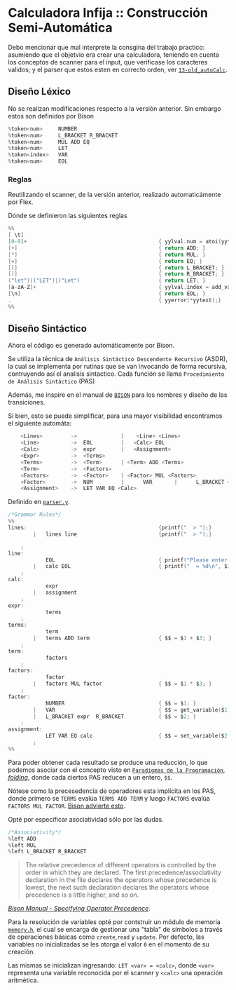 # Calculadora Infija :: Construcción Semi-Automática

Debo mencionar que mal interprete la consgina del trabajo practico: asumiendo que el objetvio era crear una calculadora, teniendo en cuenta los conceptos de scanner para el input, que verificase los caracteres validos; y el parser que estos esten en correcto orden, ver [`13-old_autoCalc`](../13-old_autoCalc/README.md).

## Diseño Léxico

No se realizan modificaciones respecto a la versión anterior. Sin embargo estos son definidos por Bison

```c
%token<num>     NUMBER
%token<num>     L_BRACKET R_BRACKET
%token<num>     MUL ADD EQ
%token<num>     LET
%token<index>   VAR
%token<num>     EOL
```

### Reglas

Reutilizando el scanner, de la versión anterior, realizado automaticámente por Flex.

Dónde se definieron las siguientes reglas

```c
%%
[ \t]
[0-9]+                                          { yylval.num = atoi(yytext); return NUMBER; }
[+]                                             { return ADD; }
[*]                                             { return MUL; }
[=]                                             { return EQ; }
[(]                                             { return L_BRACKET; }
[)]                                             { return R_BRACKET; }
("let")|("LET")|("Let")                         { return LET; }
[a-zA-Z]+                                       { yylval.index = add_variable(yytext); return VAR;}
[\n]                                            { return EOL; }
.                                               { yyerror(*yytext);} 
%%
```

## Diseño Sintáctico

Ahora el código es generado automáticamente por Bison.

Se utiliza la técnica de `Análisis Sintáctico Descendente Recursivo` (ASDR), la cual se implementa por rutinas que se van invocando de forma recursiva, contruyendo así el analisis sintactico. Cada función se llama `Procedimiento de Análisis Sintáctico` (PAS)

Además, me inspire en el manual de [`BISON`](https://www.gnu.org/software/bison/manual/bison.pdf) para los nombres y diseño de las transiciones.

Si bien, esto se puede simplificar, para una mayor visibilidad encontramos el siguiente automáta:

```c
    <Lines>         ->              |    <Line> <Lines>
    <Line>          ->  EOL         |   <Calc> EOL
    <Calc>          ->  expr        |   <Assignment>
    <Expr>          ->  <Terms>
    <Terms>         ->  <Term>      | <Term> ADD <Terms>
    <Term>          ->  <Factors>
    <Factors>       ->  <Factor>    | <Factor> MUL <Factors>
    <Factor>        ->  NUM         |      VAR       |      L_BRACKET <Expr> R_BRACKET
    <Assignment>    ->  LET VAR EQ <Calc>
```

Definido en [`parser.y`](/09-CalcInfAutoV2/bison/parser.y).

```c
/*Grammar Rules*/
%%
lines:                                          {printf("  > ");}
        |   lines line                          {printf("  > ");}

    ;
line:
            EOL                                 { printf("Please enter a calculation:\n"); }
        |   calc EOL                            { printf("  = %d\n", $1); }
    ;
calc:
            expr
        |   assignment
    ;
expr:
            terms
    ;
terms:
            term
        |   terms ADD term                      { $$ = $1 + $3; }
    ;
term:
            factors
    ;
factors:
            factor
        |   factors MUL factor                  { $$ = $1 * $3; }
    ;
factor:
            NUMBER                              { $$ = $1; }
        |   VAR                                 { $$ = get_variable($1); }
        |   L_BRACKET expr  R_BRACKET           { $$ = $2; }
    ;
assignment:
            LET VAR EQ calc                     { $$ = set_variable($2, $4); }
        ;
%%
```

Para poder obtener cada resultado se produce una reducción, lo que podemos asociar con el concepto visto en [`Paradigmas de la Programación`](https://github.com/tomasanchez/pps/blob/master/README.md), [*folding*](https://en.wikipedia.org/wiki/Fold_(higher-order_function)), donde cada ciertos PAS reducen a un entero, `$$`.

Nótese como la precesedencia de operadores esta implícita en los PAS, donde primero se `TERMS` evalúa `TERMS ADD TERM` y luego `FACTORS` evalúa `FACTORS MUL FACTOR`. [Bison advierte esto](https://www.gnu.org/software/bison/manual/html_node/Why-Precedence.html).

Opté por especificar asociatividad sólo por las dudas.

```c
/*Associativity*/
%left ADD
%left MUL 
%left L_BRACKET R_BRACKET
```

> The relative precedence of different operators is controlled by the order in which they are declared. The first precedence/associativity declaration in the file declares the operators whose precedence is lowest, the next such declaration declares the operators whose precedence is a little higher, and so on.

[*Bison Manual - Specifying Operator Precedence*](https://www.gnu.org/software/bison/manual/html_node/Using-Precedence.html).

Para la resolución de variables opté por contstruir un módulo de memoria [`memory.h`](./inc/memory.h), el cual se encarga de gestionar una "tabla" de símbolos a través de operaciones básicas como `create`,`read` y `update`. Por defecto, las variables no inicializadas se les otorga el valor `0` en el momento de su creación.

Las mismas se inicializan ingresando: `LET <var> = <calc>`, donde `<var>` representa una variable reconocida por el scanner y `<calc>` una operación aritmética.
